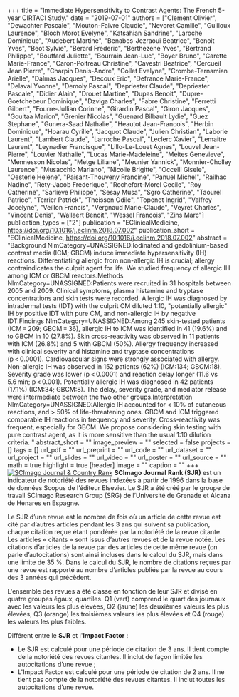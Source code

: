 +++
title = "Immediate Hypersensitivity to Contrast Agents: The French 5-year CIRTACI Study."
date = "2019-07-01"
authors = ["Clement Olivier", "Dewachter Pascale", "Mouton-Faivre Claudie", "Nevoret Camille", "Guilloux Laurence", "Bloch Morot Evelyne", "Katsahian Sandrine", "Laroche Dominique", "Audebert Martine", "Benabes-Jezraoui Beatrice", "Benoit Yves", "Beot Sylvie", "Berard Frederic", "Berthezene Yves", "Bertrand Philippe", "Bouffard Juliette", "Bourrain Jean-Luc", "Boyer Bruno", "Carette Marie-France", "Caron-Poitreau Christine", "Cavestri Beatrice", "Cercueil Jean Pierre", "Charpin Denis-Andre", "Collet Evelyne", "Crombe-Ternamian Arielle", "Dalmas Jacques", "Decoux Eric", "Defrance Marie-France", "Delaval Yvonne", "Demoly Pascal", "Depriester Claude", "Depriester Pascale", "Didier Alain", "Drouet Martine", "Dupas Benoit", "Dupre-Goetchebeur Dominique", "Dzviga Charles", "Fabre Christine", "Ferretti Gilbert", "Fourre-Jullian Corinne", "Girardin Pascal", "Giron Jacques", "Gouitaa Marion", "Grenier Nicolas", "Guenard Bilbault Lydie", "Guez Stephane", "Gunera-Saad Nathalie", "Heautot Jean-Francois", "Herbin Dominique", "Hoarau Cyrille", "Jacquot Claude", "Julien Christian", "Laborie Laurent", "Lambert Claude", "Larroche Pascal", "Leclerc Xavier", "Lemaitre Laurent", "Leynadier Francisque", "Lillo-Le-Louet Agnes", "Louvel Jean-Pierre", "Louvier Nathalie", "Lucas Marie-Madeleine", "Meites Genevieve", "Mennesson Nicolas", "Metge Liliane", "Meunier Yannick", "Monnier-Cholley Laurence", "Musacchio Mariano", "Nicolie Brigitte", "Occelli Gisele", "Oesterle Helene", "Paisant-Thouveny Francine", "Panuel Michel", "Railhac Nadine", "Rety-Jacob Frederique", "Rochefort-Morel Cecile", "Roy Catherine", "Sarlieve Philippe", "Sesay Musa", "Sgro Catherine", "Taourel Patrice", "Terrier Patrick", "Theissen Odile", "Topenot Ingrid", "Valfrey Jocelyne", "Veillon Francis", "Vergnaud Marie-Claude", "Veyret Charles", "Vincent Denis", "Wallaert Benoit", "Wessel Francois", "Zins Marc"]
publication_types = ["2"]
publication = "EClinicalMedicine, https://doi.org/10.1016/j.eclinm.2018.07.002"
publication_short = "EClinicalMedicine, https://doi.org/10.1016/j.eclinm.2018.07.002"
abstract = "Background NlmCategory=UNASSIGNED:Iodinated and gadolinium-based contrast media (ICM; GBCM) induce immediate hypersensitivity (IH) reactions. Differentiating allergic from non-allergic IH is crucial; allergy contraindicates the culprit agent for life. We studied frequency of allergic IH among ICM or GBCM reactors.Methods NlmCategory=UNASSIGNED:Patients were recruited in 31 hospitals between 2005 and 2009. Clinical symptoms, plasma histamine and tryptase concentrations and skin tests were recorded. Allergic IH was diagnosed by intradermal tests (IDT) with the culprit CM diluted 1:10, &quot;potentially allergic&quot; IH by positive IDT with pure CM, and non-allergic IH by negative IDT.Findings NlmCategory=UNASSIGNED:Among 245 skin-tested patients (ICM = 209; GBCM = 36), allergic IH to ICM was identified in 41 (19.6%) and to GBCM in 10 (27.8%). Skin cross-reactivity was observed in 11 patients with ICM (26.8%) and 5 with GBCM (50%). Allergy frequency increased with clinical severity and histamine and tryptase concentrations (p &lt; 0.0001). Cardiovascular signs were strongly associated with allergy. Non-allergic IH was observed in 152 patients (62%) (ICM:134; GBCM:18). Severity grade was lower (p &lt; 0.0001) and reaction delay longer (11.6 vs 5.6 min; p &lt; 0.001). Potentially allergic IH was diagnosed in 42 patients (17.1%) (ICM:34; GBCM:8). The delay, severity grade, and mediator release were intermediate between the two other groups.Interpretation NlmCategory=UNASSIGNED:Allergic IH accounted for &lt; 10% of cutaneous reactions, and &gt; 50% of life-threatening ones. GBCM and ICM triggered comparable IH reactions in frequency and severity. Cross-reactivity was frequent, especially for GBCM. We propose considering skin testing with pure contrast agent, as it is more sensitive than the usual 1:10 dilution criteria. "
abstract_short = ""
image_preview = ""
selected = false
projects = []
tags = []
url_pdf = ""
url_preprint = ""
url_code = ""
url_dataset = ""
url_project = ""
url_slides = ""
url_video = ""
url_poster = ""
url_source = ""
math = true
highlight = true
[header]
image = ""
caption = ""
+++
<a href="https://www.scimagojr.com/journalsearch.php?q=21100903225&amp;tip=sid&amp;exact=no" title="SCImago Journal &amp; Country Rank"><img border="0" src="https://www.scimagojr.com/journal_img.php?id=21100903225" alt="SCImago Journal &amp; Country Rank"  /></a>
**SCImago Journal Rank (SJR)** est un indicateur de notoriété des revues indexées à partir de 1996 dans la base de données Scopus de l’éditeur Elsevier. Le SJR a été créé par le groupe de travail SCImago Research Group (SRG) de l’Université de Grenade et Alcana de Henares en Espagne.  
  
Le SJR d’une revue est le nombre de fois où un article de cette revue est cité par d’autres articles pendant les 3 ans qui suivent sa publication, chaque citation reçue étant pondérée par la notoriété de la revue citante. Les articles « citants » sont issus d’autres revues et de la revue notée. Les citations d’articles de la revue par des articles de cette même revue (on parle d’autocitations) sont ainsi incluses dans le calcul du SJR, mais dans une limite de 35 %. Dans le calcul du SJR, le nombre de citations reçues par une revue est rapporté au nombre d’articles publiés par la revue au cours des 3 années qui précèdent.  
  
L'ensemble des revues a été classé en fonction de leur SJR et divisé en quatre groupes égaux, quartiles. Q1 (vert) comprend le quart des journaux avec les valeurs les plus élevées, Q2 (jaune) les deuxièmes valeurs les plus élevées, Q3 (orange) les troisièmes valeurs les plus élevées et Q4 (rouge) les valeurs les plus faibles.  
  
Différent entre le **SJR** et l'**Impact Factor** :  
- Le SJR est calculé pour une période de citation de 3 ans. Il tient compte de la notoriété des revues citantes. Il inclut de façon limitée les autocitations d’une revue ;  
- L'Impact Factor est calculé pour une période de citation de 2 ans. Il ne tient pas compte de la notoriété des revues citantes. Il inclut toutes les autocitations d’une revue.
